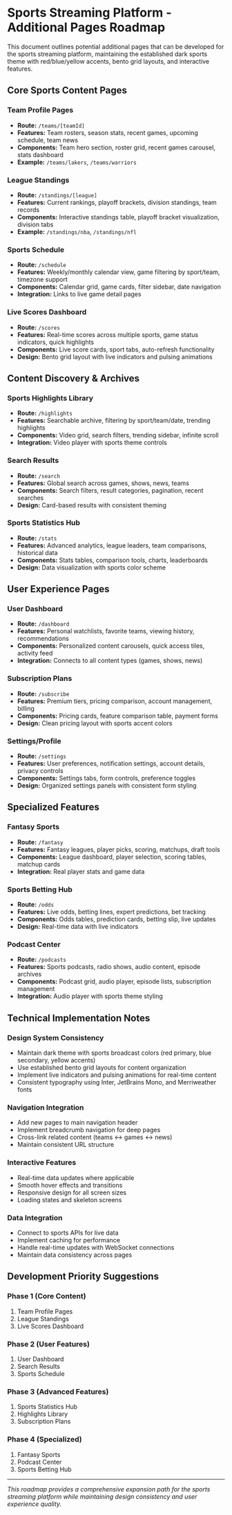 # Sports Streaming Platform - Additional Pages Roadmap

This document outlines potential additional pages that can be developed for the sports streaming platform, maintaining the established dark sports theme with red/blue/yellow accents, bento grid layouts, and interactive features.

## Core Sports Content Pages

### Team Profile Pages
- **Route:** `/teams/[teamId]`
- **Features:** Team rosters, season stats, recent games, upcoming schedule, team news
- **Components:** Team hero section, roster grid, recent games carousel, stats dashboard
- **Example:** `/teams/lakers`, `/teams/warriors`

### League Standings
- **Route:** `/standings/[league]`
- **Features:** Current rankings, playoff brackets, division standings, team records
- **Components:** Interactive standings table, playoff bracket visualization, division tabs
- **Example:** `/standings/nba`, `/standings/nfl`

### Sports Schedule
- **Route:** `/schedule`
- **Features:** Weekly/monthly calendar view, game filtering by sport/team, timezone support
- **Components:** Calendar grid, game cards, filter sidebar, date navigation
- **Integration:** Links to live game detail pages

### Live Scores Dashboard
- **Route:** `/scores`
- **Features:** Real-time scores across multiple sports, game status indicators, quick highlights
- **Components:** Live score cards, sport tabs, auto-refresh functionality
- **Design:** Bento grid layout with live indicators and pulsing animations

## Content Discovery & Archives

### Sports Highlights Library
- **Route:** `/highlights`
- **Features:** Searchable archive, filtering by sport/team/date, trending highlights
- **Components:** Video grid, search filters, trending sidebar, infinite scroll
- **Integration:** Video player with sports theme controls

### Search Results
- **Route:** `/search`
- **Features:** Global search across games, shows, news, teams
- **Components:** Search filters, result categories, pagination, recent searches
- **Design:** Card-based results with consistent theming

### Sports Statistics Hub
- **Route:** `/stats`
- **Features:** Advanced analytics, league leaders, team comparisons, historical data
- **Components:** Stats tables, comparison tools, charts, leaderboards
- **Design:** Data visualization with sports color scheme

## User Experience Pages

### User Dashboard
- **Route:** `/dashboard`
- **Features:** Personal watchlists, favorite teams, viewing history, recommendations
- **Components:** Personalized content carousels, quick access tiles, activity feed
- **Integration:** Connects to all content types (games, shows, news)

### Subscription Plans
- **Route:** `/subscribe`
- **Features:** Premium tiers, pricing comparison, account management, billing
- **Components:** Pricing cards, feature comparison table, payment forms
- **Design:** Clean pricing layout with sports accent colors

### Settings/Profile
- **Route:** `/settings`
- **Features:** User preferences, notification settings, account details, privacy controls
- **Components:** Settings tabs, form controls, preference toggles
- **Design:** Organized settings panels with consistent form styling

## Specialized Features

### Fantasy Sports
- **Route:** `/fantasy`
- **Features:** Fantasy leagues, player picks, scoring, matchups, draft tools
- **Components:** League dashboard, player selection, scoring tables, matchup cards
- **Integration:** Real player stats and game data

### Sports Betting Hub
- **Route:** `/odds`
- **Features:** Live odds, betting lines, expert predictions, bet tracking
- **Components:** Odds tables, prediction cards, betting slip, live updates
- **Design:** Real-time data with live indicators

### Podcast Center
- **Route:** `/podcasts`
- **Features:** Sports podcasts, radio shows, audio content, episode archives
- **Components:** Podcast grid, audio player, episode lists, subscription management
- **Integration:** Audio player with sports theme styling

## Technical Implementation Notes

### Design System Consistency
- Maintain dark theme with sports broadcast colors (red primary, blue secondary, yellow accents)
- Use established bento grid layouts for content organization
- Implement live indicators and pulsing animations for real-time content
- Consistent typography using Inter, JetBrains Mono, and Merriweather fonts

### Navigation Integration
- Add new pages to main navigation header
- Implement breadcrumb navigation for deep pages
- Cross-link related content (teams ↔ games ↔ news)
- Maintain consistent URL structure

### Interactive Features
- Real-time data updates where applicable
- Smooth hover effects and transitions
- Responsive design for all screen sizes
- Loading states and skeleton screens

### Data Integration
- Connect to sports APIs for live data
- Implement caching for performance
- Handle real-time updates with WebSocket connections
- Maintain data consistency across pages

## Development Priority Suggestions

### Phase 1 (Core Content)
1. Team Profile Pages
2. League Standings
3. Live Scores Dashboard

### Phase 2 (User Features)
1. User Dashboard
2. Search Results
3. Sports Schedule

### Phase 3 (Advanced Features)
1. Sports Statistics Hub
2. Highlights Library
3. Subscription Plans

### Phase 4 (Specialized)
1. Fantasy Sports
2. Podcast Center
3. Sports Betting Hub

---

*This roadmap provides a comprehensive expansion path for the sports streaming platform while maintaining design consistency and user experience quality.*
